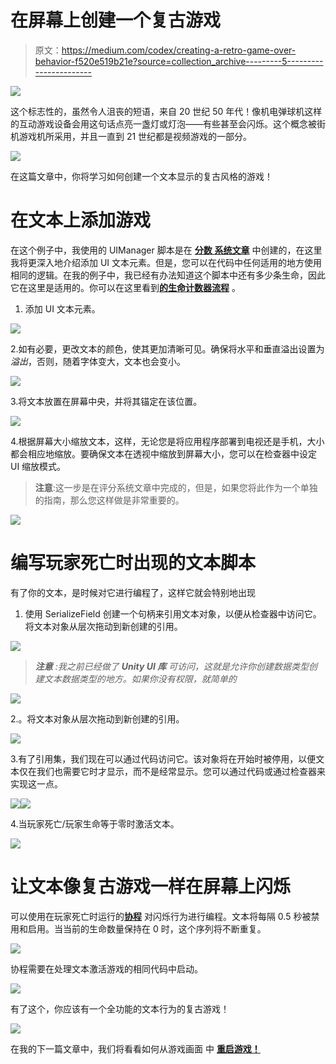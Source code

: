 # 在屏幕上创建一个复古游戏

> 原文：<https://medium.com/codex/creating-a-retro-game-over-behavior-f520e519b21e?source=collection_archive---------5----------------------->

![](img/0d73ad1b705129727de1712f78860832.png)

这个标志性的，虽然令人沮丧的短语，来自 20 世纪 50 年代！像机电弹球机这样的互动游戏设备会用这句话点亮一盏灯或灯泡——有些甚至会闪烁。这个概念被街机游戏机所采用，并且一直到 21 世纪都是视频游戏的一部分。

![](img/f9316ced99b6a693927e2574ce6f8180.png)

在这篇文章中，你将学习如何创建一个文本显示的复古风格的游戏！

# 在文本上添加游戏

在这个例子中，我使用的 UIManager 脚本是在 [**分数** **系统文章**](https://levelup.gitconnected.com/ease-of-building-ui-elements-in-unity-4f501c7e7c5e) 中创建的，在这里我将更深入地介绍添加 UI 文本元素。但是，您可以在代码中任何适用的地方使用相同的逻辑。在我的例子中，我已经有办法知道这个脚本中还有多少条生命，因此它在这里是适用的。你可以在这里看到[**的生命计数器流程**](/codex/creating-a-lives-counter-ui-element-in-unity-9d48b485555e) 。

1.  添加 UI 文本元素。

![](img/ea963fbd8e64e76ede32677fd8c5f749.png)

2.如有必要，更改文本的颜色，使其更加清晰可见。确保将水平和垂直溢出设置为*溢出*，否则，随着字体变大，文本也会变小。

![](img/3fba9deb959296beb2f46b1f2659df94.png)

3.将文本放置在屏幕中央，并将其锚定在该位置。

![](img/977cdc703b527a2e5049a2317380cf54.png)

4.根据屏幕大小缩放文本，这样，无论您是将应用程序部署到电视还是手机，大小都会相应地缩放。要确保文本在透视中缩放到屏幕大小，您可以在检查器中设定 UI 缩放模式。

> **注意**:这一步是在评分系统文章中完成的，但是，如果您将此作为一个单独的指南，那么您这样做是非常重要的。

![](img/fed5b77c5be4fea67cf8db700ddca53b.png)

# 编写玩家死亡时出现的文本脚本

有了你的文本，是时候对它进行编程了，这样它就会特别地出现

1.  使用 SerializeField 创建一个句柄来引用文本对象，以便从检查器中访问它。将文本对象从层次拖动到新创建的引用。

![](img/8ba4adce1f4987431e9547d3b7088d8e.png)

> ***注意*** *:我之前已经做了* ***Unity UI 库*** *可访问，这就是允许你创建数据类型创建文本数据类型的地方。如果你没有权限，就简单的*

![](img/5daa56e5ec9a27ef19de82185cc04add.png)

2.。将文本对象从层次拖动到新创建的引用。

![](img/7c73f13c04704f086ff22fcf235c5b9d.png)

3.有了引用集，我们现在可以通过代码访问它。该对象将在开始时被停用，以便文本仅在我们也需要它时才显示，而不是经常显示。您可以通过代码或通过检查器来实现这一点。

![](img/5cd8e2fc3264c0b7ec1ec08c4321a4a1.png)![](img/be1d8d1a72f3f524f6e42be2b34852d9.png)

4.当玩家死亡/玩家生命等于零时激活文本。

![](img/e60a8e12dd7c2b3676e6f2178321456f.png)

# 让文本像复古游戏一样在屏幕上闪烁

可以使用在玩家死亡时运行的[**协程**](/codex/coroutines-with-unity-b5a2b3fc3426) 对闪烁行为进行编程。文本将每隔 0.5 秒被禁用和启用。当当前的生命数量保持在 0 时，这个序列将不断重复。

![](img/d31fa68c7a6ddbb6c2e1eae9274790e8.png)

协程需要在处理文本激活游戏的相同代码中启动。

![](img/9e572933a974bee508d6047c4308f7c5.png)

有了这个，你应该有一个全功能的文本行为的复古游戏！

![](img/9022e4eec680d2a7d550b3892b0ea565.png)

在我的下一篇文章中，我们将看看如何从游戏画面 中 [**重启游戏！**](https://dennisse-pd.medium.com/loading-scenes-in-unity-60efef317413)